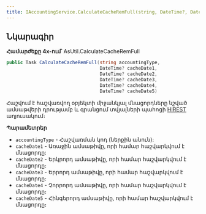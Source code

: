 ```yaml
---
title: IAccountingService.CalculateCacheRemFull(string, DateTime?, DateTime?, DateTime?, DateTime?, DateTime?) մեթոդ
---
```


## Նկարագիր

**Համարժեքը 4x-ում՝** AsUtil.CalculateCacheRemFull

```c#
public Task CalculateCacheRemFull(string accountingType, 
                                  DateTime? cacheDate1, 
                                  DateTime? cacheDate2, 
                                  DateTime? cacheDate3, 
                                  DateTime? cacheDate4, 
                                  DateTime? cacheDate5)
```

Հաշվում է հաշվառվող օբյեկտի միջանկյալ մնացորդները նշված ամսաթվերի դրությամբ և գրանցում տվյալների պահոցի [HIREST](https://armsoft.github.io/as4x-docs/HTM/ProgrGuide/Database/Hirest.html) աղյուսակում։

**Պարամետրեր**

* `accountingType` - Հաշվառման կոդ (ներքին անուն):
* `cacheDate1` - Առաջին ամսաթիվը, որի համար հաշվարկվում է մնացորդը:
* `cacheDate2` - Երկրորդ ամսաթիվը, որի համար հաշվարկվում է մնացորդը։
* `cacheDate3` - Երրորդ ամսաթիվը, որի համար հաշվարկվում է մնացորդը։
* `cacheDate4` - Չորրորդ ամսաթիվը, որի համար հաշվարկվում է մնացորդը։
* `cacheDate5` - Հինգերորդ ամսաթիվը, որի համար հաշվարկվում է մնացորդը։
